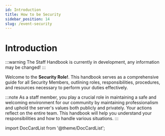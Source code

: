 ```yaml
---
id: Introduction
title: How to be Security
sidebar_position: 14
slug: /event-security
---
```


# Introduction

:::warning
The Staff Handbook is currently in development, any information may be changed!
:::

Welcome to the **Security Role!**. This handbook serves as a comprehensive guide for all Security Members, outlining roles, responsibilities, procedures, and resources necessary to perform your duties effectively.

:::note
As a staff member, you play a crucial role in maintaining a safe and welcoming environment for our community by maintaining professionalism and uphold the server's values both publicly and privately. Your actions reflect on the entire team. This handbook will help you understand your responsibilities and how to handle various situations.
:::





































import DocCardList from '@theme/DocCardList';

<DocCardList />
